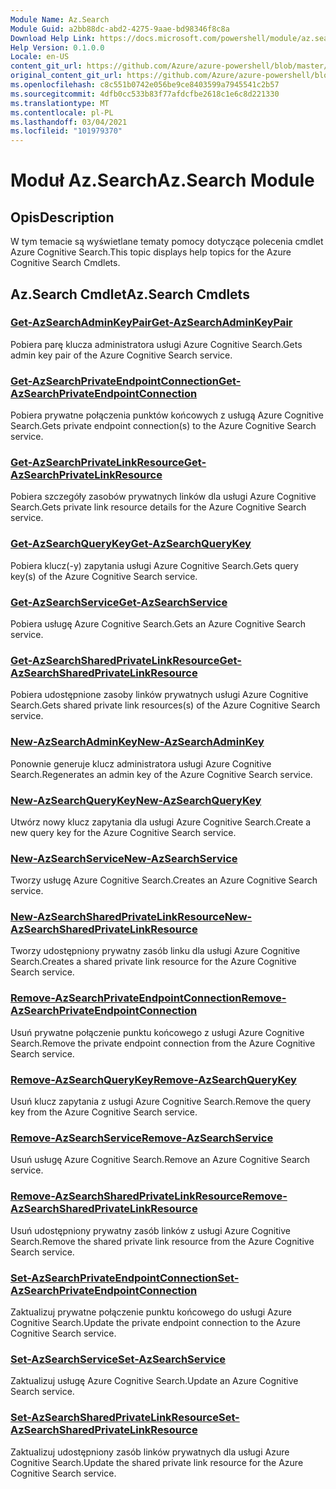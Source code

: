 ```yaml
---
Module Name: Az.Search
Module Guid: a2bb88dc-abd2-4275-9aae-bd98346f8c8a
Download Help Link: https://docs.microsoft.com/powershell/module/az.search
Help Version: 0.1.0.0
Locale: en-US
content_git_url: https://github.com/Azure/azure-powershell/blob/master/src/Search/Search/help/Az.Search.md
original_content_git_url: https://github.com/Azure/azure-powershell/blob/master/src/Search/Search/help/Az.Search.md
ms.openlocfilehash: c8c551b0742e056be9ce8403599a7945541c2b57
ms.sourcegitcommit: 4dfb0cc533b83f77afdcfbe2618c1e6c8d221330
ms.translationtype: MT
ms.contentlocale: pl-PL
ms.lasthandoff: 03/04/2021
ms.locfileid: "101979370"
---
```

# <span data-ttu-id="3bfc7-101">Moduł Az.Search</span><span class="sxs-lookup"><span data-stu-id="3bfc7-101">Az.Search Module</span></span>
## <span data-ttu-id="3bfc7-102">Opis</span><span class="sxs-lookup"><span data-stu-id="3bfc7-102">Description</span></span>
<span data-ttu-id="3bfc7-103">W tym temacie są wyświetlane tematy pomocy dotyczące polecenia cmdlet Azure Cognitive Search.</span><span class="sxs-lookup"><span data-stu-id="3bfc7-103">This topic displays help topics for the Azure Cognitive Search Cmdlets.</span></span>

## <span data-ttu-id="3bfc7-104">Az.Search Cmdlet</span><span class="sxs-lookup"><span data-stu-id="3bfc7-104">Az.Search Cmdlets</span></span>
### [<span data-ttu-id="3bfc7-105">Get-AzSearchAdminKeyPair</span><span class="sxs-lookup"><span data-stu-id="3bfc7-105">Get-AzSearchAdminKeyPair</span></span>](Get-AzSearchAdminKeyPair.md)
<span data-ttu-id="3bfc7-106">Pobiera parę klucza administratora usługi Azure Cognitive Search.</span><span class="sxs-lookup"><span data-stu-id="3bfc7-106">Gets admin key pair of the Azure Cognitive Search service.</span></span>

### [<span data-ttu-id="3bfc7-107">Get-AzSearchPrivateEndpointConnection</span><span class="sxs-lookup"><span data-stu-id="3bfc7-107">Get-AzSearchPrivateEndpointConnection</span></span>](Get-AzSearchPrivateEndpointConnection.md)
<span data-ttu-id="3bfc7-108">Pobiera prywatne połączenia punktów końcowych z usługą Azure Cognitive Search.</span><span class="sxs-lookup"><span data-stu-id="3bfc7-108">Gets private endpoint connection(s) to the Azure Cognitive Search service.</span></span>

### [<span data-ttu-id="3bfc7-109">Get-AzSearchPrivateLinkResource</span><span class="sxs-lookup"><span data-stu-id="3bfc7-109">Get-AzSearchPrivateLinkResource</span></span>](Get-AzSearchPrivateLinkResource.md)
<span data-ttu-id="3bfc7-110">Pobiera szczegóły zasobów prywatnych linków dla usługi Azure Cognitive Search.</span><span class="sxs-lookup"><span data-stu-id="3bfc7-110">Gets private link resource details for the Azure Cognitive Search service.</span></span>

### [<span data-ttu-id="3bfc7-111">Get-AzSearchQueryKey</span><span class="sxs-lookup"><span data-stu-id="3bfc7-111">Get-AzSearchQueryKey</span></span>](Get-AzSearchQueryKey.md)
<span data-ttu-id="3bfc7-112">Pobiera klucz(-y) zapytania usługi Azure Cognitive Search.</span><span class="sxs-lookup"><span data-stu-id="3bfc7-112">Gets query key(s) of the Azure Cognitive Search service.</span></span>

### [<span data-ttu-id="3bfc7-113">Get-AzSearchService</span><span class="sxs-lookup"><span data-stu-id="3bfc7-113">Get-AzSearchService</span></span>](Get-AzSearchService.md)
<span data-ttu-id="3bfc7-114">Pobiera usługę Azure Cognitive Search.</span><span class="sxs-lookup"><span data-stu-id="3bfc7-114">Gets an Azure Cognitive Search service.</span></span>

### [<span data-ttu-id="3bfc7-115">Get-AzSearchSharedPrivateLinkResource</span><span class="sxs-lookup"><span data-stu-id="3bfc7-115">Get-AzSearchSharedPrivateLinkResource</span></span>](Get-AzSearchSharedPrivateLinkResource.md)
<span data-ttu-id="3bfc7-116">Pobiera udostępnione zasoby linków prywatnych usługi Azure Cognitive Search.</span><span class="sxs-lookup"><span data-stu-id="3bfc7-116">Gets shared private link resources(s) of the Azure Cognitive Search service.</span></span>

### [<span data-ttu-id="3bfc7-117">New-AzSearchAdminKey</span><span class="sxs-lookup"><span data-stu-id="3bfc7-117">New-AzSearchAdminKey</span></span>](New-AzSearchAdminKey.md)
<span data-ttu-id="3bfc7-118">Ponownie generuje klucz administratora usługi Azure Cognitive Search.</span><span class="sxs-lookup"><span data-stu-id="3bfc7-118">Regenerates an admin key of the Azure Cognitive Search service.</span></span>

### [<span data-ttu-id="3bfc7-119">New-AzSearchQueryKey</span><span class="sxs-lookup"><span data-stu-id="3bfc7-119">New-AzSearchQueryKey</span></span>](New-AzSearchQueryKey.md)
<span data-ttu-id="3bfc7-120">Utwórz nowy klucz zapytania dla usługi Azure Cognitive Search.</span><span class="sxs-lookup"><span data-stu-id="3bfc7-120">Create a new query key for the Azure Cognitive Search service.</span></span>

### [<span data-ttu-id="3bfc7-121">New-AzSearchService</span><span class="sxs-lookup"><span data-stu-id="3bfc7-121">New-AzSearchService</span></span>](New-AzSearchService.md)
<span data-ttu-id="3bfc7-122">Tworzy usługę Azure Cognitive Search.</span><span class="sxs-lookup"><span data-stu-id="3bfc7-122">Creates an Azure Cognitive Search service.</span></span>

### [<span data-ttu-id="3bfc7-123">New-AzSearchSharedPrivateLinkResource</span><span class="sxs-lookup"><span data-stu-id="3bfc7-123">New-AzSearchSharedPrivateLinkResource</span></span>](New-AzSearchSharedPrivateLinkResource.md)
<span data-ttu-id="3bfc7-124">Tworzy udostępniony prywatny zasób linku dla usługi Azure Cognitive Search.</span><span class="sxs-lookup"><span data-stu-id="3bfc7-124">Creates a shared private link resource for the Azure Cognitive Search service.</span></span>

### [<span data-ttu-id="3bfc7-125">Remove-AzSearchPrivateEndpointConnection</span><span class="sxs-lookup"><span data-stu-id="3bfc7-125">Remove-AzSearchPrivateEndpointConnection</span></span>](Remove-AzSearchPrivateEndpointConnection.md)
<span data-ttu-id="3bfc7-126">Usuń prywatne połączenie punktu końcowego z usługi Azure Cognitive Search.</span><span class="sxs-lookup"><span data-stu-id="3bfc7-126">Remove the private endpoint connection from the Azure Cognitive Search service.</span></span>

### [<span data-ttu-id="3bfc7-127">Remove-AzSearchQueryKey</span><span class="sxs-lookup"><span data-stu-id="3bfc7-127">Remove-AzSearchQueryKey</span></span>](Remove-AzSearchQueryKey.md)
<span data-ttu-id="3bfc7-128">Usuń klucz zapytania z usługi Azure Cognitive Search.</span><span class="sxs-lookup"><span data-stu-id="3bfc7-128">Remove the query key from the Azure Cognitive Search service.</span></span>

### [<span data-ttu-id="3bfc7-129">Remove-AzSearchService</span><span class="sxs-lookup"><span data-stu-id="3bfc7-129">Remove-AzSearchService</span></span>](Remove-AzSearchService.md)
<span data-ttu-id="3bfc7-130">Usuń usługę Azure Cognitive Search.</span><span class="sxs-lookup"><span data-stu-id="3bfc7-130">Remove an Azure Cognitive Search service.</span></span>

### [<span data-ttu-id="3bfc7-131">Remove-AzSearchSharedPrivateLinkResource</span><span class="sxs-lookup"><span data-stu-id="3bfc7-131">Remove-AzSearchSharedPrivateLinkResource</span></span>](Remove-AzSearchSharedPrivateLinkResource.md)
<span data-ttu-id="3bfc7-132">Usuń udostępniony prywatny zasób linków z usługi Azure Cognitive Search.</span><span class="sxs-lookup"><span data-stu-id="3bfc7-132">Remove the shared private link resource from the Azure Cognitive Search service.</span></span>

### [<span data-ttu-id="3bfc7-133">Set-AzSearchPrivateEndpointConnection</span><span class="sxs-lookup"><span data-stu-id="3bfc7-133">Set-AzSearchPrivateEndpointConnection</span></span>](Set-AzSearchPrivateEndpointConnection.md)
<span data-ttu-id="3bfc7-134">Zaktualizuj prywatne połączenie punktu końcowego do usługi Azure Cognitive Search.</span><span class="sxs-lookup"><span data-stu-id="3bfc7-134">Update the private endpoint connection to the Azure Cognitive Search service.</span></span>

### [<span data-ttu-id="3bfc7-135">Set-AzSearchService</span><span class="sxs-lookup"><span data-stu-id="3bfc7-135">Set-AzSearchService</span></span>](Set-AzSearchService.md)
<span data-ttu-id="3bfc7-136">Zaktualizuj usługę Azure Cognitive Search.</span><span class="sxs-lookup"><span data-stu-id="3bfc7-136">Update an Azure Cognitive Search service.</span></span>

### [<span data-ttu-id="3bfc7-137">Set-AzSearchSharedPrivateLinkResource</span><span class="sxs-lookup"><span data-stu-id="3bfc7-137">Set-AzSearchSharedPrivateLinkResource</span></span>](Set-AzSearchSharedPrivateLinkResource.md)
<span data-ttu-id="3bfc7-138">Zaktualizuj udostępniony zasób linków prywatnych dla usługi Azure Cognitive Search.</span><span class="sxs-lookup"><span data-stu-id="3bfc7-138">Update the shared private link resource for the Azure Cognitive Search service.</span></span>

